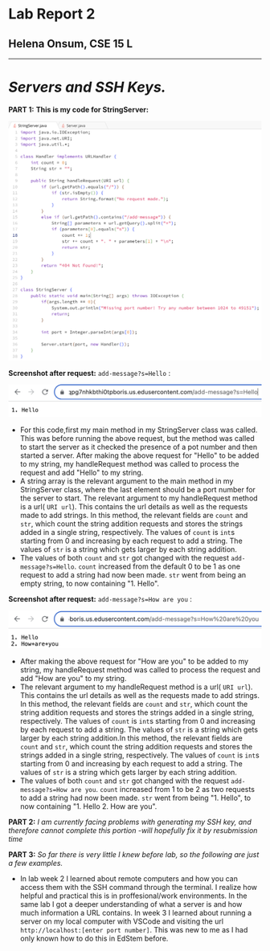 # Lab Report 2
## Helena Onsum, CSE 15 L
-----------------------------------------------
# *Servers and SSH Keys.* 

**PART 1:**
**This is my code for StringServer:**

![Image](StringServer.png)

**Screenshot after request:** `add-message?s=Hello` :

![Image](AddMessageHello.png)

  - For this code,first my main method in my StringServer class was called. This was before running the above request, but the method was called to start the server as it checked the presence of a pot number and then started a server. After making the above request for "Hello" to be added to my string, my handleRequest method was called to process the request and add "Hello" to my string.
  - A string array is the relevant argument to the main method in my StringServer class, where the last element should be a port number for the server to start. The relevant argument to my handleRequest method is a url( `URI url`). This contains the url details as well as the requests made to add strings. In this method, the relevant fields are `count` and `str`, which count the string addition requests and stores the strings added in a single string, respectively. The values of `count` is `int`s starting from 0 and increasing by each request to add a string. The values of `str` is a string which gets larger by each string addition.
  - The values of both `count` and `str` got changed with the request `add-message?s=Hello`. `count` increased from the default 0 to be 1 as one request to add a string had now been made. `str` went from being an empty string, to now containing "1. Hello".

**Screenshot after request:** `add-message?s=How are you` :

![Image](AddMessageHowAreYou.png)

  - After making the above request for "How are you" to be added to my string, my handleRequest method was called to process the request and add "How are you" to my string.
  - The relevant argument to my handleRequest method is a url( `URI url`). This contains the url details as well as the requests made to add strings. In this method, the relevant fields are `count` and `str`, which count the string addition requests and stores the strings added in a single string, respectively. The values of `count` is `int`s starting from 0 and increasing by each request to add a string. The values of `str` is a string which gets larger by each string addition.In this method, the relevant fields are `count` and `str`, which count the string addition requests and stores the strings added in a single string, respectively. The values of `count` is `int`s starting from 0 and increasing by each request to add a string. The values of `str` is a string which gets larger by each string addition.
  - The values of both `count` and `str` got changed with the request `add-message?s=How are you`. `count` increased from 1 to be 2 as two requests to add a string had now been made. `str` went from being "1. Hello", to now containing "1. Hello 2. How are you".

**PART 2:**
*I am currently facing problems with generating my SSH key, and therefore cannot complete this portion -will hopefully fix it by resubmission time*

**PART 3:**
*So far there is very little I knew before lab, so the following are just a few examples.* 
- In lab week 2 I learned about remote computers and how you can access them with the SSH command through the terminal. I realize how helpful and practical this is in proffesional/work environments. In the same lab I got a deeper understanding of what a server is and how much information a URL contains. In week 3 I learned about running a server on my local computer with VSCode and visiting the url `http://localhost:[enter port number]`. This was new to me as I had only known how to do this in EdStem before. 
